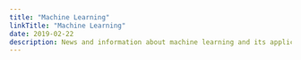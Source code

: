 ```yaml
---
title: "Machine Learning"
linkTitle: "Machine Learning"
date: 2019-02-22
description: News and information about machine learning and its applications
---
```

